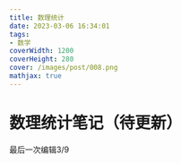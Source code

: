 ```yaml
---
title: 数理统计
date: 2023-03-06 16:34:01
tags:
- 数学
coverWidth: 1200
coverHeight: 280
cover: /images/post/008.png
mathjax: true
---
```


# 数理统计笔记（待更新）

最后一次编辑3/9

